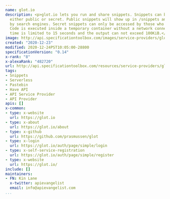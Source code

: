 ```yaml
---
name: glot.io
description: <p>glot.io lets you run and share snippets. Snippets can be saved as
  either public or secret. Public snippets will show up in /snippets and will be found
  by search engines. Secret snippets can only be accessed by those who know the url.
  Code is executed inside a temporary container without a network connection. Execution
  time is limited to 15 seconds and the output can not exceed 100KiB.</p>
image: http://api.specificationtoolbox.com/images/service-providers/glot-io.jpg
created: "2020-12-23"
modified: 2020-12-24PST10:05:00-28800
specificationVersion: "0.14"
x-rank: "8"
x-alexaRank: "482720"
url: http://api.specificationtoolbox.com/resources/service-providers/glot-io/
tags:
- Snippets
- Serverless
- Pastebin
- Have API
- API Service Provider
- API Provider
apis: []
x-common:
- type: x-website
  url: https://glot.io
- type: x-about
  url: https://glot.io/about
- type: x-github
  url: https://github.com/prasmussen/glot
- type: x-login
  url: https://glot.io/auth/page/simple/login
- type: x-self-service-registration
  url: https://glot.io/auth/page/simple/register
- type: x-website
  url: https://glot.io/
include: []
maintainers:
- FN: Kin Lane
  x-twitter: apievangelist
  email: info@apievangelist.com
...
```

